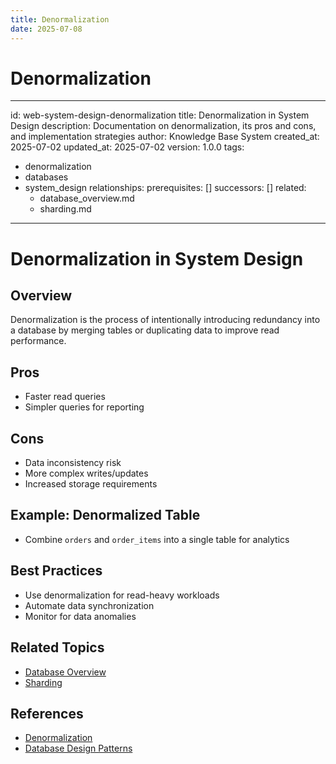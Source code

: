 ```yaml
---
title: Denormalization
date: 2025-07-08
---
```


# Denormalization

---
id: web-system-design-denormalization
title: Denormalization in System Design
description: Documentation on denormalization, its pros and cons, and implementation
  strategies
author: Knowledge Base System
created_at: 2025-07-02
updated_at: 2025-07-02
version: 1.0.0
tags:
- denormalization
- databases
- system_design
relationships:
  prerequisites: []
  successors: []
  related:
  - database_overview.md
  - sharding.md
---

# Denormalization in System Design

## Overview

Denormalization is the process of intentionally introducing redundancy into a database by merging tables or duplicating data to improve read performance.

## Pros
- Faster read queries
- Simpler queries for reporting

## Cons
- Data inconsistency risk
- More complex writes/updates
- Increased storage requirements

## Example: Denormalized Table
- Combine `orders` and `order_items` into a single table for analytics

## Best Practices
- Use denormalization for read-heavy workloads
- Automate data synchronization
- Monitor for data anomalies

## Related Topics
- [Database Overview](../databases/database_overview.md)
- [Sharding](sharding.md)

## References
- [Denormalization](https://en.wikipedia.org/wiki/Denormalization)
- [Database Design Patterns](https://www.databasestar.com/database-denormalization/)
